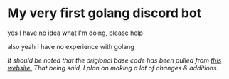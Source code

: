 # My very first golang discord bot
yes I have no idea what I'm doing, please help

also yeah I have no experience with golang

*It should be noted that the origional base code has been pulled from [this website.](https://golangexample.com/discord-bot-in-golang/) That being said, I plan on making a lot of changes & additions.*